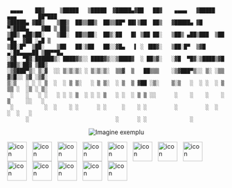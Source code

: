 ```

 ▄▄▄▄    ██▓     ▒█████   ▒█████  ▓█████▄▓██   ██▓    ▄▄▄▄   ▓█████ ▄▄▄       ██▀███  
▓█████▄ ▓██▒    ▒██▒  ██▒▒██▒  ██▒▒██▀ ██▌▒██  ██▒   ▓█████▄ ▓█   ▀▒████▄    ▓██ ▒ ██▒
▒██▒ ▄██▒██░    ▒██░  ██▒▒██░  ██▒░██   █▌ ▒██ ██░   ▒██▒ ▄██▒███  ▒██  ▀█▄  ▓██ ░▄█ ▒
▒██░█▀  ▒██░    ▒██   ██░▒██   ██░░▓█▄   ▌ ░ ▐██▓░   ▒██░█▀  ▒▓█  ▄░██▄▄▄▄██ ▒██▀▀█▄  
░▓█  ▀█▓░██████▒░ ████▓▒░░ ████▓▒░░▒████▓  ░ ██▒▓░   ░▓█  ▀█▓░▒████▒▓█   ▓██▒░██▓ ▒██▒
░▒▓███▀▒░ ▒░▓  ░░ ▒░▒░▒░ ░ ▒░▒░▒░  ▒▒▓  ▒   ██▒▒▒    ░▒▓███▀▒░░ ▒░ ░▒▒   ▓▒█░░ ▒▓ ░▒▓░
▒░▒   ░ ░ ░ ▒  ░  ░ ▒ ▒░   ░ ▒ ▒░  ░ ▒  ▒ ▓██ ░▒░    ▒░▒   ░  ░ ░  ░ ▒   ▒▒ ░  ░▒ ░ ▒░
 ░    ░   ░ ░   ░ ░ ░ ▒  ░ ░ ░ ▒   ░ ░  ░ ▒ ▒ ░░      ░    ░    ░    ░   ▒     ░░   ░ 
 ░          ░  ░    ░ ░      ░ ░     ░    ░ ░         ░         ░  ░     ░  ░   ░     
      ░                            ░      ░ ░              ░                          

```
<p align="center">
  <img src="https://github.com/user-attachments/assets/08617cd6-308f-49e3-91a6-c76663860f28" alt="Imagine exemplu" />
</p>


<img align="left" alt="icon" width="45px" style="padding-right:10px;" src="https://cdn.jsdelivr.net/gh/devicons/devicon@latest/icons/cplusplus/cplusplus-original.svg" />
<img align="left" alt="icon" width="45px" style="padding-right:10px;"  src="https://cdn.jsdelivr.net/gh/devicons/devicon@latest/icons/csharp/csharp-original.svg" />
<img align="left" alt="icon" width="45px" style="padding-right:10px;"
src="https://cdn.jsdelivr.net/gh/devicons/devicon@latest/icons/javascript/javascript-original.svg" />
<img align="left" alt="icon" width="45px" style="padding-right:10px;"
src="https://cdn.jsdelivr.net/gh/devicons/devicon@latest/icons/nodejs/nodejs-original-wordmark.svg" />
<img align="left" alt="icon" width="45px" style="padding-right:10px;"          
src="https://cdn.jsdelivr.net/gh/devicons/devicon@latest/icons/python/python-original.svg" />
<img align="left" alt="icon" width="45px" style="padding-right:10px;"
src="https://cdn.jsdelivr.net/gh/devicons/devicon@latest/icons/oracle/oracle-original.svg" />
<img align="left" alt="icon" width="45px" style="padding-right:10px;"
src="https://cdn.jsdelivr.net/gh/devicons/devicon@latest/icons/mongodb/mongodb-original-wordmark.svg" />
<img align="left" alt="icon" width="45px" style="padding-right:10px;"
src="https://cdn.jsdelivr.net/gh/devicons/devicon@latest/icons/html5/html5-original.svg" />
<img align="left" alt="icon" width="45px" style="padding-right:10px;"
src="https://cdn.jsdelivr.net/gh/devicons/devicon@latest/icons/unity/unity-original.svg"/>
<img align="left" alt="icon" width="45px" style="padding-right:10px;"
src="https://cdn.jsdelivr.net/gh/devicons/devicon@latest/icons/visualstudio/visualstudio-original.svg" />
<img align="left" alt="icon" width="45px" style="padding-right:10px;"
src="https://cdn.jsdelivr.net/gh/devicons/devicon@latest/icons/vscode/vscode-original.svg" />
<img align="left" alt="icon" width="45px" style="padding-right:10px;"
src="https://cdn.jsdelivr.net/gh/devicons/devicon@latest/icons/github/github-original.svg" />
<img align="left" alt="icon" width="45px" style="padding-right:10px;"
src="https://cdn.jsdelivr.net/gh/devicons/devicon@latest/icons/linux/linux-original.svg" />
<br />




